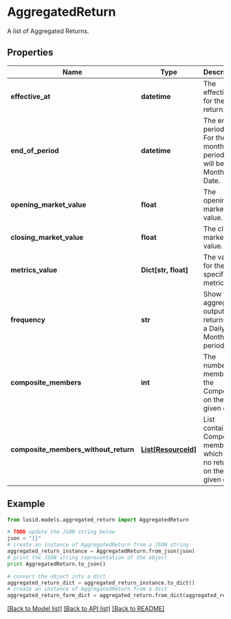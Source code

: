 # AggregatedReturn

A list of Aggregated Returns.

## Properties
Name | Type | Description | Notes
------------ | ------------- | ------------- | -------------
**effective_at** | **datetime** | The effectiveAt for the return. | 
**end_of_period** | **datetime** | The end of period date. For the monthly period this will be the Month End Date. | 
**opening_market_value** | **float** | The opening market value. | [optional] 
**closing_market_value** | **float** | The closing market value. | [optional] 
**metrics_value** | **Dict[str, float]** | The value for the specified metric. | 
**frequency** | **str** | Show the aggregated output returns on a Daily or Monthly period. | [optional] 
**composite_members** | **int** | The number of members in the Composite on the given day. | [optional] 
**composite_members_without_return** | [**List[ResourceId]**](ResourceId.md) | List containing Composite members which post no return on the given day. | [optional] 

## Example

```python
from lusid.models.aggregated_return import AggregatedReturn

# TODO update the JSON string below
json = "{}"
# create an instance of AggregatedReturn from a JSON string
aggregated_return_instance = AggregatedReturn.from_json(json)
# print the JSON string representation of the object
print AggregatedReturn.to_json()

# convert the object into a dict
aggregated_return_dict = aggregated_return_instance.to_dict()
# create an instance of AggregatedReturn from a dict
aggregated_return_form_dict = aggregated_return.from_dict(aggregated_return_dict)
```
[[Back to Model list]](../README.md#documentation-for-models) [[Back to API list]](../README.md#documentation-for-api-endpoints) [[Back to README]](../README.md)


